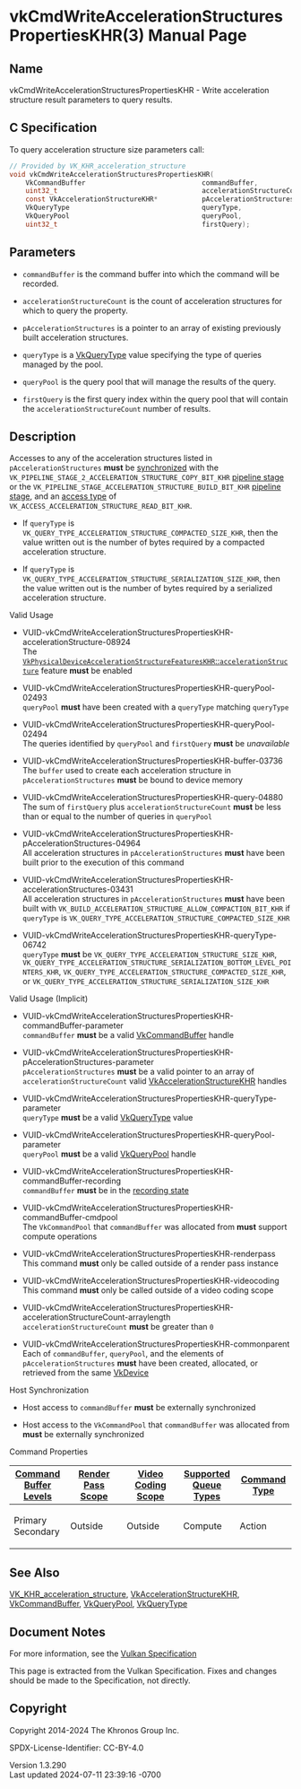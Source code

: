 # vkCmdWriteAccelerationStructuresPropertiesKHR(3) Manual Page

## Name

vkCmdWriteAccelerationStructuresPropertiesKHR - Write acceleration
structure result parameters to query results.



## <a href="#_c_specification" class="anchor"></a>C Specification

To query acceleration structure size parameters call:

``` c
// Provided by VK_KHR_acceleration_structure
void vkCmdWriteAccelerationStructuresPropertiesKHR(
    VkCommandBuffer                             commandBuffer,
    uint32_t                                    accelerationStructureCount,
    const VkAccelerationStructureKHR*           pAccelerationStructures,
    VkQueryType                                 queryType,
    VkQueryPool                                 queryPool,
    uint32_t                                    firstQuery);
```

## <a href="#_parameters" class="anchor"></a>Parameters

- `commandBuffer` is the command buffer into which the command will be
  recorded.

- `accelerationStructureCount` is the count of acceleration structures
  for which to query the property.

- `pAccelerationStructures` is a pointer to an array of existing
  previously built acceleration structures.

- `queryType` is a [VkQueryType](https://registry.khronos.org/vulkan/specs/1.3-extensions/man/html/VkQueryType.html) value specifying the
  type of queries managed by the pool.

- `queryPool` is the query pool that will manage the results of the
  query.

- `firstQuery` is the first query index within the query pool that will
  contain the `accelerationStructureCount` number of results.

## <a href="#_description" class="anchor"></a>Description

Accesses to any of the acceleration structures listed in
`pAccelerationStructures` **must** be <a
href="https://registry.khronos.org/vulkan/specs/1.3-extensions/html/vkspec.html#synchronization-dependencies"
target="_blank" rel="noopener">synchronized</a> with the
`VK_PIPELINE_STAGE_2_ACCELERATION_STRUCTURE_COPY_BIT_KHR` <a
href="https://registry.khronos.org/vulkan/specs/1.3-extensions/html/vkspec.html#synchronization-pipeline-stages"
target="_blank" rel="noopener">pipeline stage</a> or the
`VK_PIPELINE_STAGE_ACCELERATION_STRUCTURE_BUILD_BIT_KHR` <a
href="https://registry.khronos.org/vulkan/specs/1.3-extensions/html/vkspec.html#synchronization-pipeline-stages"
target="_blank" rel="noopener">pipeline stage</a>, and an <a
href="https://registry.khronos.org/vulkan/specs/1.3-extensions/html/vkspec.html#synchronization-access-types"
target="_blank" rel="noopener">access type</a> of
`VK_ACCESS_ACCELERATION_STRUCTURE_READ_BIT_KHR`.

- If `queryType` is
  `VK_QUERY_TYPE_ACCELERATION_STRUCTURE_COMPACTED_SIZE_KHR`, then the
  value written out is the number of bytes required by a compacted
  acceleration structure.

- If `queryType` is
  `VK_QUERY_TYPE_ACCELERATION_STRUCTURE_SERIALIZATION_SIZE_KHR`, then
  the value written out is the number of bytes required by a serialized
  acceleration structure.

Valid Usage

- <a
  href="#VUID-vkCmdWriteAccelerationStructuresPropertiesKHR-accelerationStructure-08924"
  id="VUID-vkCmdWriteAccelerationStructuresPropertiesKHR-accelerationStructure-08924"></a>
  VUID-vkCmdWriteAccelerationStructuresPropertiesKHR-accelerationStructure-08924  
  The <a
  href="https://registry.khronos.org/vulkan/specs/1.3-extensions/html/vkspec.html#features-accelerationStructure"
  target="_blank"
  rel="noopener"><code>VkPhysicalDeviceAccelerationStructureFeaturesKHR</code>::<code>accelerationStructure</code></a>
  feature **must** be enabled

- <a
  href="#VUID-vkCmdWriteAccelerationStructuresPropertiesKHR-queryPool-02493"
  id="VUID-vkCmdWriteAccelerationStructuresPropertiesKHR-queryPool-02493"></a>
  VUID-vkCmdWriteAccelerationStructuresPropertiesKHR-queryPool-02493  
  `queryPool` **must** have been created with a `queryType` matching
  `queryType`

- <a
  href="#VUID-vkCmdWriteAccelerationStructuresPropertiesKHR-queryPool-02494"
  id="VUID-vkCmdWriteAccelerationStructuresPropertiesKHR-queryPool-02494"></a>
  VUID-vkCmdWriteAccelerationStructuresPropertiesKHR-queryPool-02494  
  The queries identified by `queryPool` and `firstQuery` **must** be
  *unavailable*

- <a
  href="#VUID-vkCmdWriteAccelerationStructuresPropertiesKHR-buffer-03736"
  id="VUID-vkCmdWriteAccelerationStructuresPropertiesKHR-buffer-03736"></a>
  VUID-vkCmdWriteAccelerationStructuresPropertiesKHR-buffer-03736  
  The `buffer` used to create each acceleration structure in
  `pAccelerationStructures` **must** be bound to device memory

- <a
  href="#VUID-vkCmdWriteAccelerationStructuresPropertiesKHR-query-04880"
  id="VUID-vkCmdWriteAccelerationStructuresPropertiesKHR-query-04880"></a>
  VUID-vkCmdWriteAccelerationStructuresPropertiesKHR-query-04880  
  The sum of `firstQuery` plus `accelerationStructureCount` **must** be
  less than or equal to the number of queries in `queryPool`

<!-- -->

- <a
  href="#VUID-vkCmdWriteAccelerationStructuresPropertiesKHR-pAccelerationStructures-04964"
  id="VUID-vkCmdWriteAccelerationStructuresPropertiesKHR-pAccelerationStructures-04964"></a>
  VUID-vkCmdWriteAccelerationStructuresPropertiesKHR-pAccelerationStructures-04964  
  All acceleration structures in `pAccelerationStructures` **must** have
  been built prior to the execution of this command

- <a
  href="#VUID-vkCmdWriteAccelerationStructuresPropertiesKHR-accelerationStructures-03431"
  id="VUID-vkCmdWriteAccelerationStructuresPropertiesKHR-accelerationStructures-03431"></a>
  VUID-vkCmdWriteAccelerationStructuresPropertiesKHR-accelerationStructures-03431  
  All acceleration structures in `pAccelerationStructures` **must** have
  been built with
  `VK_BUILD_ACCELERATION_STRUCTURE_ALLOW_COMPACTION_BIT_KHR` if
  `queryType` is
  `VK_QUERY_TYPE_ACCELERATION_STRUCTURE_COMPACTED_SIZE_KHR`

- <a
  href="#VUID-vkCmdWriteAccelerationStructuresPropertiesKHR-queryType-06742"
  id="VUID-vkCmdWriteAccelerationStructuresPropertiesKHR-queryType-06742"></a>
  VUID-vkCmdWriteAccelerationStructuresPropertiesKHR-queryType-06742  
  `queryType` **must** be
  `VK_QUERY_TYPE_ACCELERATION_STRUCTURE_SIZE_KHR`,
  `VK_QUERY_TYPE_ACCELERATION_STRUCTURE_SERIALIZATION_BOTTOM_LEVEL_POINTERS_KHR`,
  `VK_QUERY_TYPE_ACCELERATION_STRUCTURE_COMPACTED_SIZE_KHR`, or
  `VK_QUERY_TYPE_ACCELERATION_STRUCTURE_SERIALIZATION_SIZE_KHR`

Valid Usage (Implicit)

- <a
  href="#VUID-vkCmdWriteAccelerationStructuresPropertiesKHR-commandBuffer-parameter"
  id="VUID-vkCmdWriteAccelerationStructuresPropertiesKHR-commandBuffer-parameter"></a>
  VUID-vkCmdWriteAccelerationStructuresPropertiesKHR-commandBuffer-parameter  
  `commandBuffer` **must** be a valid
  [VkCommandBuffer](https://registry.khronos.org/vulkan/specs/1.3-extensions/man/html/VkCommandBuffer.html) handle

- <a
  href="#VUID-vkCmdWriteAccelerationStructuresPropertiesKHR-pAccelerationStructures-parameter"
  id="VUID-vkCmdWriteAccelerationStructuresPropertiesKHR-pAccelerationStructures-parameter"></a>
  VUID-vkCmdWriteAccelerationStructuresPropertiesKHR-pAccelerationStructures-parameter  
  `pAccelerationStructures` **must** be a valid pointer to an array of
  `accelerationStructureCount` valid
  [VkAccelerationStructureKHR](https://registry.khronos.org/vulkan/specs/1.3-extensions/man/html/VkAccelerationStructureKHR.html) handles

- <a
  href="#VUID-vkCmdWriteAccelerationStructuresPropertiesKHR-queryType-parameter"
  id="VUID-vkCmdWriteAccelerationStructuresPropertiesKHR-queryType-parameter"></a>
  VUID-vkCmdWriteAccelerationStructuresPropertiesKHR-queryType-parameter  
  `queryType` **must** be a valid [VkQueryType](https://registry.khronos.org/vulkan/specs/1.3-extensions/man/html/VkQueryType.html) value

- <a
  href="#VUID-vkCmdWriteAccelerationStructuresPropertiesKHR-queryPool-parameter"
  id="VUID-vkCmdWriteAccelerationStructuresPropertiesKHR-queryPool-parameter"></a>
  VUID-vkCmdWriteAccelerationStructuresPropertiesKHR-queryPool-parameter  
  `queryPool` **must** be a valid [VkQueryPool](https://registry.khronos.org/vulkan/specs/1.3-extensions/man/html/VkQueryPool.html) handle

- <a
  href="#VUID-vkCmdWriteAccelerationStructuresPropertiesKHR-commandBuffer-recording"
  id="VUID-vkCmdWriteAccelerationStructuresPropertiesKHR-commandBuffer-recording"></a>
  VUID-vkCmdWriteAccelerationStructuresPropertiesKHR-commandBuffer-recording  
  `commandBuffer` **must** be in the [recording
  state](#commandbuffers-lifecycle)

- <a
  href="#VUID-vkCmdWriteAccelerationStructuresPropertiesKHR-commandBuffer-cmdpool"
  id="VUID-vkCmdWriteAccelerationStructuresPropertiesKHR-commandBuffer-cmdpool"></a>
  VUID-vkCmdWriteAccelerationStructuresPropertiesKHR-commandBuffer-cmdpool  
  The `VkCommandPool` that `commandBuffer` was allocated from **must**
  support compute operations

- <a href="#VUID-vkCmdWriteAccelerationStructuresPropertiesKHR-renderpass"
  id="VUID-vkCmdWriteAccelerationStructuresPropertiesKHR-renderpass"></a>
  VUID-vkCmdWriteAccelerationStructuresPropertiesKHR-renderpass  
  This command **must** only be called outside of a render pass instance

- <a
  href="#VUID-vkCmdWriteAccelerationStructuresPropertiesKHR-videocoding"
  id="VUID-vkCmdWriteAccelerationStructuresPropertiesKHR-videocoding"></a>
  VUID-vkCmdWriteAccelerationStructuresPropertiesKHR-videocoding  
  This command **must** only be called outside of a video coding scope

- <a
  href="#VUID-vkCmdWriteAccelerationStructuresPropertiesKHR-accelerationStructureCount-arraylength"
  id="VUID-vkCmdWriteAccelerationStructuresPropertiesKHR-accelerationStructureCount-arraylength"></a>
  VUID-vkCmdWriteAccelerationStructuresPropertiesKHR-accelerationStructureCount-arraylength  
  `accelerationStructureCount` **must** be greater than `0`

- <a
  href="#VUID-vkCmdWriteAccelerationStructuresPropertiesKHR-commonparent"
  id="VUID-vkCmdWriteAccelerationStructuresPropertiesKHR-commonparent"></a>
  VUID-vkCmdWriteAccelerationStructuresPropertiesKHR-commonparent  
  Each of `commandBuffer`, `queryPool`, and the elements of
  `pAccelerationStructures` **must** have been created, allocated, or
  retrieved from the same [VkDevice](https://registry.khronos.org/vulkan/specs/1.3-extensions/man/html/VkDevice.html)

Host Synchronization

- Host access to `commandBuffer` **must** be externally synchronized

- Host access to the `VkCommandPool` that `commandBuffer` was allocated
  from **must** be externally synchronized

Command Properties

<table class="tableblock frame-all grid-all stretch">
<colgroup>
<col style="width: 20%" />
<col style="width: 20%" />
<col style="width: 20%" />
<col style="width: 20%" />
<col style="width: 20%" />
</colgroup>
<thead>
<tr>
<th class="tableblock halign-left valign-top"><a
href="#VkCommandBufferLevel">Command Buffer Levels</a></th>
<th class="tableblock halign-left valign-top"><a
href="#vkCmdBeginRenderPass">Render Pass Scope</a></th>
<th class="tableblock halign-left valign-top"><a
href="#vkCmdBeginVideoCodingKHR">Video Coding Scope</a></th>
<th class="tableblock halign-left valign-top"><a
href="#VkQueueFlagBits">Supported Queue Types</a></th>
<th class="tableblock halign-left valign-top"><a
href="#fundamentals-queueoperation-command-types">Command Type</a></th>
</tr>
</thead>
<tbody>
<tr>
<td class="tableblock halign-left valign-top"><p>Primary<br />
Secondary</p></td>
<td class="tableblock halign-left valign-top"><p>Outside</p></td>
<td class="tableblock halign-left valign-top"><p>Outside</p></td>
<td class="tableblock halign-left valign-top"><p>Compute</p></td>
<td class="tableblock halign-left valign-top"><p>Action</p></td>
</tr>
</tbody>
</table>

## <a href="#_see_also" class="anchor"></a>See Also

[VK_KHR_acceleration_structure](https://registry.khronos.org/vulkan/specs/1.3-extensions/man/html/VK_KHR_acceleration_structure.html),
[VkAccelerationStructureKHR](https://registry.khronos.org/vulkan/specs/1.3-extensions/man/html/VkAccelerationStructureKHR.html),
[VkCommandBuffer](https://registry.khronos.org/vulkan/specs/1.3-extensions/man/html/VkCommandBuffer.html),
[VkQueryPool](https://registry.khronos.org/vulkan/specs/1.3-extensions/man/html/VkQueryPool.html), [VkQueryType](https://registry.khronos.org/vulkan/specs/1.3-extensions/man/html/VkQueryType.html)

## <a href="#_document_notes" class="anchor"></a>Document Notes

For more information, see the <a
href="https://registry.khronos.org/vulkan/specs/1.3-extensions/html/vkspec.html#vkCmdWriteAccelerationStructuresPropertiesKHR"
target="_blank" rel="noopener">Vulkan Specification</a>

This page is extracted from the Vulkan Specification. Fixes and changes
should be made to the Specification, not directly.

## <a href="#_copyright" class="anchor"></a>Copyright

Copyright 2014-2024 The Khronos Group Inc.

SPDX-License-Identifier: CC-BY-4.0

Version 1.3.290  
Last updated 2024-07-11 23:39:16 -0700
